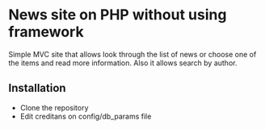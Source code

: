 # News site on PHP without using framework
Simple MVC site that allows look through the list of news or choose one of the items and read more information. 
Also it allows search by author.

## Installation
* Clone the repository
* Edit creditans on config/db_params file
